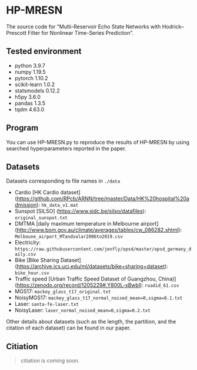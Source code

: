 # HP-MRESN
The source code for "Multi-Reservoir Echo State Networks with Hodrick–Prescott Filter for Nonlinear Time-Series Prediction".
## Tested environment
* python 3.9.7  
* numpy 1.19.5  
* pytorch 1.10.2
* scikit-learn 1.0.2  
* statsmodels 0.12.2  
* h5py 3.6.0  
* pandas 1.3.5  
* tqdm 4.63.0
## Program
You can use HP-MRESN.py to reproduce the results of HP-MRESN by using searched hyperparameters reported in the paper.
## Datasets
Datasets corresponding to file names in `./data`
* Cardio [HK Cardio dataset] (https://github.com/RPcb/ARNN/tree/master/Data/HK%20hospital%20admission): `hk_data_v1.mat`
* Sunspot [SILSO] (https://www.sidc.be/silso/datafiles): `original_sunspot.txt`
* DMTMA [daily maximum temperature in Melbourne airport] (http://www.bom.gov.au/climate/averages/tables/cw_086282.shtml): `Melboune_airport_MTandsolar2006to2019.csv`
* Electricity: `https://raw.githubusercontent.com/jenfly/opsd/master/opsd_germany_daily.csv`
* Bike [Bike Sharing Dataset] (https://archive.ics.uci.edu/ml/datasets/bike+sharing+dataset): `bike_hour.csv`
* Traffic speed [Urban Traffic Speed Dataset of Guangzhou, China)] (https://zenodo.org/record/1205229#.Y800L-xBwbl): `roadid_61.csv`
* MGS17: `mackey_glass_t17_original.txt`
* NoisyMGS17: `mackey_glass_t17_normal_noised_mean=0,sigma=0.1.txt`
* Laser: `santa-fe-laser.txt`
* NoisyLaser: `laser_normal_noised_mean=0,sigma=0.2.txt`

Other details about datasets (such as the length, the partition, and the citation of each dataset) can be found in our paper.
## Citiation
> citiation is coming soon.
